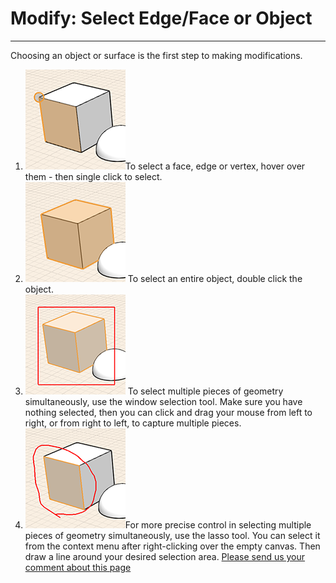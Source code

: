 # Modify: Select Edge/Face or Object

----

Choosing an object or surface is the first step to making modifications.

1. ![](Images/GUID-FBF5D631-C838-4847-8F1A-52D298DD29F3-low.png)To select a face, edge or vertex, hover over them - then single click to select.
2. ![](Images/GUID-5DFDBBF0-1460-4168-A573-4113AB6B24D7-low.png) To select an entire object, double click the object.
3. ![](Images/GUID-BC3B875C-44E5-4BC2-A6A5-9853472196B0-low.png) To select multiple pieces of geometry simultaneously, use the window selection tool. Make sure you have nothing selected, then you can click and drag your mouse from left to right, or from right to left, to capture multiple pieces.
4. ![](Images/GUID-F87A1451-D19D-4776-8D27-87CF2521A9B5-low.png)For more precise control in selecting multiple pieces of geometry simultaneously, use the lasso tool. You can select it from the context menu after right-clicking over the empty canvas. Then draw a line around your desired selection area.
[Please send us your comment about this page](#)